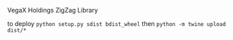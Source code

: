 VegaX Holdings ZigZag Library

to deploy `python setup.py sdist bdist_wheel` then `python -m twine upload dist/*`